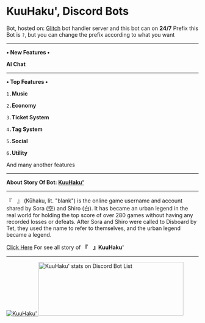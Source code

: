 <h1>KuuHaku', Discord Bots</h1>
<p>Bot, hosted on: <a target="_blank" onclick="trackCampaignWebClick('', 'description');" rel="nofollow" href="https://glitch.com">Glitch</a> bot handler server and this bot can on <strong>24/7</strong>
Prefix this Bot is <code>?</code>, but you can change the prefix according to what you want</p>
<hr>
<p><strong>• New Features • </strong></p>
<p><strong>AI Chat</strong></p>
<hr>
<p><strong>• Top Features • </strong></p>
<p><code>1.</code><strong>Music</strong></p>
<p><code>2.</code><strong>Economy</strong></p>
<p><code>3.</code><strong>Ticket System</strong></p>
<p><code>4.</code><strong>Tag System</strong></p>
<p><code>5.</code><strong>Social</strong></p>
<p><code>6.</code><strong>Utility</strong></p>
<p>And many another features</p>
<hr>
<p><strong>About Story Of Bot: <a target="_blank" onclick="trackCampaignWebClick('', 'description');" rel="nofollow" href="https://no-game-no-life.fandom.com/wiki/%E3%80%8E_%E3%80%8F">KuuHaku'</a></strong></p>
<hr>
<p>『　』 (Kūhaku, lit. "blank") is the online game username and account shared by Sora (空) and Shiro (白). It has became an urban legend in the real world for holding the top score of over 280 games without having any recorded losses or defeats. After Sora and Shiro were called to Disboard by Tet, they used the name to refer to themselves, and the urban legend became a legend.</p>
<p><a target="_blank" onclick="trackCampaignWebClick('', 'description');" rel="nofollow" href="https://no-game-no-life.fandom.com/wiki/%E3%80%8E_%E3%80%8F">Click Here</a> For see all story of <strong>『　』KuuHaku'</strong></p>
<hr>
<a href="https://discordbots.org/bot/517305838348664833" >
  <img src="https://discordbots.org/api/widget/517305838348664833.svg" alt="KuuHaku'" />
</a>
<a href="https://discordbotlist.com/bots/517305838348664833">
	<img 
		width="380" 
		height="140" 
		src="https://discordbotlist.com/bots/517305838348664833/widget" 
		alt="KuuHaku' stats on Discord Bot List">
</a>
